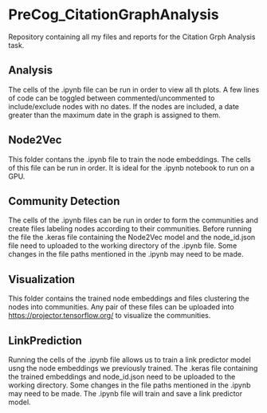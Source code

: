 # PreCog_CitationGraphAnalysis
Repository containing all my files and reports for the Citation Grph Analysis task.

## Analysis
The cells of the .ipynb file can be run in order to view all th plots. A few lines of code can be toggled between commented/uncommented to include/exclude nodes with no dates. If the nodes are included, a date greater than the maximum date in the graph is assigned to them.

## Node2Vec
This folder contans the .ipynb file to train the node embeddings. The cells of this file can be run in order. It is ideal for the .ipynb notebook to run on a GPU. 

## Community Detection
The cells of the .ipynb files can be run in order to form the communities and create files labeling nodes according to their communities. Before running the file the .keras file containing the Node2Vec model and the node_id.json file need to uploaded to the working directory of the .ipynb file. Some changes in the file paths mentioned in the .ipynb may need to be made.

## Visualization
This folder contains the trained node embeddings and files clustering the nodes into communities. Any pair of these files can be uploaded into https://projector.tensorflow.org/ to visualize the communities.

## LinkPrediction
Running the cells of the .ipynb file allows us to train a link predictor model usng the node embeddings we previously trained. The .keras file containing the trained embeddings and node_id.json need to be uploaded to the working directory.  Some changes in the file paths mentioned in the .ipynb may need to be made. The .ipynb file will train and save a link predictor model.





